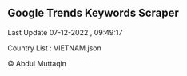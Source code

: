 

## Google Trends Keywords Scraper 
 
Last Update 07-12-2022 , 09:49:17

Country List :
VIETNAM.json



© Abdul Muttaqin 
